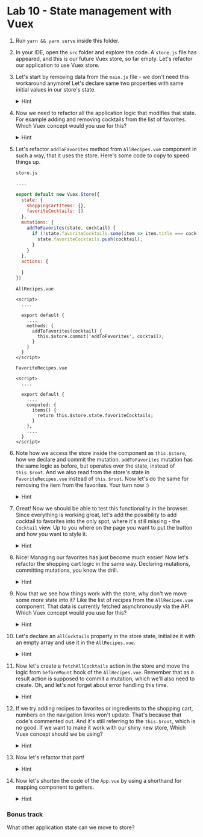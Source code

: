 # Lab 10 - State management with Vuex

1. Run `yarn && yarn serve` inside this folder.
1. In your IDE, open the `src` folder and explore the code. A `store.js` file has appeared, and this is our future Vuex store, so far empty.
Let's refactor our application to use Vuex store.
1. Let's start by removing data from the `main.js` file - we don't need this workaround anymore! Let's declare same two properties with same initial values in our store's state.

    <details>
    <summary>Hint</summary>
    
    `store.js`
    ```js
    ....
    
    export default new Vuex.Store({
      state: {
        shoppingCartItems: {},
        favoriteCocktails: []
      },
      mutations: {
       
      },
      actions: {
    
      }
    })
    ```
    </details>

1. Now we need to refactor all the application logic that modifies that state. For example adding and removing cocktails from the list of favorites.
Which Vuex concept would you use for this?

    <details>
    <summary>Hint</summary>
    
    Logic that modifies, or better said, mutates the state belongs, of course, to mutations.
    </details>

1. Let's refactor `addToFavorites` method from `AllRecipes.vue` component in such a way, that it uses the store.
Here's some code to copy to speed things up.

    `store.js`
    ```js
    ....
    
    export default new Vuex.Store({
      state: {
        shoppingCartItems: {},
        favoriteCocktails: []
      },
      mutations: {
        addToFavorites(state, cocktail) {
          if (!state.favoriteCocktails.some(item => item.title === cocktail.title)) {
            state.favoriteCocktails.push(cocktail);
          }
        }
      },
      actions: {
    
      }
    })
    ```
    
    `AllRecipes.vue`
    ```vue
    <script>
      ....
    
      export default {
        ....
        methods: {
          addToFavorites(cocktail) {
            this.$store.commit('addToFavorites', cocktail);
          }
        }
      }
    </script>
    ```
    
    `FavoriteRecipes.vue`
    ```vue
    <script>
      ....
    
      export default {
        ....
        computed: {
          items() {
            return this.$store.state.favoriteCocktails;
          }
        },
        ....
      }
    </script>
    ```
    
1. Note how we access the store inside the component as `this.$store`, how we declare and commit the mutation.
`addToFavorites` mutation has the same logic as before, but operates over the state, instead of `this.$root`.
And we also read from the store's state in `FavoriteRecipes.vue` instead of `this.$root`.
Now let's do the same for removing the item from the favorites. Your turn now :)

    <details>
    <summary>Hint</summary>
    
    `store.js`
    ```js
    ....
    
    export default new Vuex.Store({
      state: {
        shoppingCartItems: {},
        favoriteCocktails: []
      },
      mutations: {
        addToFavorites(state, cocktail) {
          if (!state.favoriteCocktails.some(item => item.title === cocktail.title)) {
            state.favoriteCocktails.push(cocktail);
          }
        },
        removeFromFavorites(state, cocktail) {
          Vue.delete(
            state.favoriteCocktails,
            state.favoriteCocktails.findIndex(item => item.title === cocktail.title)
          );
        }
      },
      actions: {
    
      }
    })
    ```
    
    `FavoriteRecipes.vue`
    ```vue
    <script>
      ....
    
      export default {
        ....
        methods: {
          removeFromFavorites(cocktail) {
            this.$store.commit('removeFromFavorites', cocktail);
          }
        }
      }
    </script>
    ```
    </details>

1. Great! Now we should be able to test this functionality in the browser.
Since everything is working great, let's add the possibility to add cocktail to favorites into the only spot, where it's still missing - the `Cocktail` view.
Up to you where on the page you want to put the button and how you want to style it.

    <details>
    <summary>Hint</summary>
    
    `Cocktail.vue`
    ```vue
    <template>
      ....
      <button @click="addToFavorites(cocktail)">
        Add to favorites
      </button>
      ....
    </template>
    
    <script>
      ....
      export default {
        ....
        methods: {
          ....
          addToFavorites(cocktail) {
            this.$store.commit('addToFavorites', cocktail);
          }
        }
      };
    </script>
    ```
    </details>

1. Nice! Managing our favorites has just become much easier!
Now let's refactor the shopping cart logic in the same way. Declaring mutations, committing mutations, you know the drill.

    <details>
    <summary>Hint</summary>
    
    `store.js`
    ```js
    ....
    export default new Vuex.Store({
      state: {
        shoppingCartItems: {},
        favoriteCocktails: []
      },
      mutations: {
        ....
        addIngredientToShoppingCart(state, ingredient) {
          let quantity = 1;
    
          if (state.shoppingCartItems[ingredient.title]) {
            quantity = state.shoppingCartItems[ingredient.title].quantity + 1;
          }
    
          Vue.set(
            state.shoppingCartItems,
            ingredient.title,
            {
              price: ingredient.price,
              quantity: quantity
            });
        },
        removeIngredientFromShoppingCart(state, ingredientTitle) {
          Vue.delete(state.shoppingCartItems, ingredientTitle);
        }
      },
      actions: {
    
      }
    })
    ```
    
    `Cocktail.vue`
    ```vue
    <template>
      <div>
        <div v-if="error">
          <h1>
            Oops, something went wrong.
          </h1>
          {{error}}
        </div>
        <div v-if="cocktail">
          <img :src="cocktail.imageUrl" :class="$style.image"/>
          <h1>
            {{ cocktail.title }}
          </h1>
          <p>{{ cocktail.description }}</p>
          <p :class="$style.source">— {{cocktail.source}}</p>
    
          <h3>Recipe</h3>
          <ul>
            <li v-for="ingredient in cocktail.ingredients" :class="$style.ingredient">
              {{ ingredient.quantity }} {{ ingredient.title }}
              <button
                  v-if="ingredient.price"
                  @click="orderIngredient(ingredient)"
                  :class="$style.button">
                Buy for CHF {{ ingredient.price }}
              </button>
            </li>
          </ul>
          <p v-html="cocktail.method"></p>
          <button
              @click="addToFavorites(cocktail)"
              :class="$style.button">
            Add to favorites
          </button>
          <SimilarCocktails v-if="cocktail" :cocktail-id="cocktail.id"></SimilarCocktails>
        </div>
      </div>
    </template>
    
    <script>
      ....
      export default {
        ....
        methods: {
          ....
          orderIngredient(ingredient) {
            this.$store.commit('addIngredientToShoppingCart', ingredient);
          },
          ....
        }
      };
    </script>
    ```
    
    `ShoppingCart.vue`
    ```vue
    <script>
      ....
      export default {
        ....
        computed: {
          items() {
            return this.$store.state.shoppingCartItems;
          },
          ....
        },
        methods: {
          removeFromShoppingList(ingredientTitle) {
            this.$store.commit('removeIngredientFromShoppingCart', ingredientTitle);
          }
        },
        ....
      };
    </script>
    ```
    </details>

1. Now that we see how things work with the store, why don't we move some more state into it?
Like the list of recipes from the `AllRecipes.vue` component. That data is currently fetched asynchronously via the API. 
Which Vuex concept would you use for this?

    <details>
    <summary>Hint</summary>
    
    Asynchronous operations can be done in actions. 
    </details>

1. Let's declare an `allCocktails` property in the store state, initialize it with an empty array and use it in the `AllRecipes.vue`.

    <details>
    <summary>Hint</summary>
    
    `store.js`
    ```js
    ....
    export default new Vuex.Store({
      state: {
        allCocktails: [],
        shoppingCartItems: {},
        favoriteCocktails: []
      },
      mutations: {
        ....
      },
      actions: {
    
      }
    })
    ```
    
    `AllRecipes.vue`
    ```vue
    <script>
      ....
      export default {
        ....
        computed: {
          cocktails() {
            return this.$store.state.allCocktails;
          }
        },
        ....
      }
    </script>
    ```
    </details>

1. Now let's create a `fetchAllCocktails` action in the store and move the logic from `beforeMount` hook of the `AllRecipes.vue`.
Remember that as a result action is supposed to commit a mutation, which we'll also need to create. 
Oh, and let's not forget about error handling this time.

    <details>
    <summary>Hint</summary>
    
    `store.js`
    ```js
    import Vue from 'vue'
    import Vuex from 'vuex'
    import axios from 'axios';
    
    Vue.use(Vuex)
    
    export default new Vuex.Store({
      state: {
        error: undefined,
        allCocktails: [],
        shoppingCartItems: {},
        favoriteCocktails: []
      },
      mutations: {
        ....
        setAllCocktails(state, cocktails) {
          state.allCocktails = cocktails;
        },
        setError(state, error) {
          state.error = error;
        }
      },
      actions: {
        async fetchAllCocktails(context) {
          let response;
          try {
            response = await axios.get('https://anca22974l.execute-api.eu-central-1.amazonaws.com/dev/cocktails');
            context.commit('setAllCocktails', response.data)
          }
          catch(error) {
            context.commit('setError', error)
          }
        }
      }
    })
    ```
    
    `AllRecipes.vue`
    ```vue
    <script>
      export default {
        ....
        computed: {
          cocktails() {
            return this.$store.state.allCocktails;
          },
          error() {
            return this.$store.state.error;
          }
        },
        mounted() {
          this.$store.dispatch('fetchAllCocktails');
        },
        ....
      }
    </script>
    ```
    </details>

1. If we try adding recipes to favorites or ingredients to the shopping cart, numbers on the navigation links won't update.
That's because that code's commented out. And it's still referring to the `this.$root`, which is no good.
If we want to make it work with our shiny new store, Which Vuex concept should we be using?

    <details>
    <summary>Hint</summary>
    
    Getters are the best to compute derived state based on store state. 
    </details>

1. Now let's refactor that part!

    <details>
    <summary>Hint</summary>
    
    `store.js`
    ```js
    ....
    export default new Vuex.Store({
      state: {
        error: undefined,
        allCocktails: [],
        shoppingCartItems: {},
        favoriteCocktails: []
      },
      getters: {
        favoriteCocktailsTotal(state) {
          return state.favoriteCocktails.length;
        },
        shoppingCartItemsTotal(state) {
          return Object.entries(state.shoppingCartItems).reduce((sum, [key, value]) => (sum + value.quantity), 0);
        },
      },
      mutations: {
        ....
      },
      actions: {
        ....
      }
    })
    ```
    
    `App.vue`
    ```vue
    <template>
        ....
        <span v-if="favoriteCocktailsTotal > 0">({{ favoriteCocktailsTotal }})</span>
        ....
        <span v-if="shoppingCartItemsTotal > 0">({{ shoppingCartItemsTotal }})</span>
        ....
    </template>
    
    <script>
      export default {
        computed: {
          favoriteCocktailsTotal() {
            return this.$store.getters.favoriteCocktailsTotal;
          },
          shoppingCartItemsTotal() {
            return this.$store.getters.shoppingCartItemsTotal;
          }
        }
      }
    </script>
    ```
    </details>

1. Now let's shorten the code of the `App.vue` by using a shorthand for mapping component to getters.

    <details>
    <summary>Hint</summary>
    
    ```vue
    <script>
      import { mapGetters } from 'vuex';
    
      export default {
        computed: {
          ...mapGetters([
            'favoriteCocktailsTotal',
            'shoppingCartItemsTotal'
          ])
        }
      }
    </script>
    ```
    </details>

### Bonus track

What other application state can we move to store? 
